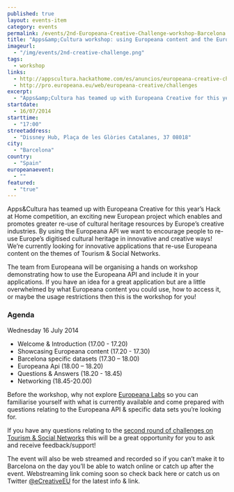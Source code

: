 ```yaml
---
published: true
layout: events-item
category: events
permalink: /events/2nd-Europeana-Creative-Challenge-workshop-Barcelona
title: "Apps&amp;Cultura workshop: using Europeana content and the Europeana API"
imageurl: 
  - "/img/events/2nd-creative-challenge.png"
tags: 
  - workshop
links:
  - http://appscultura.hackathome.com/es/anuncios/europeana-creative-challenge/
  - http://pro.europeana.eu/web/europeana-creative/challenges
excerpt:
  - "Apps&amp;Cultura has teamed up with Europeana Creative for this year’s Hack at Home competition and the second round of the Europeana Creative Challenges. In this workshop the team from Europeana will be demonstrating how to use the Europeana API and include it into your applications."
startdate:
  - 16/07/2014
starttime:
  - "17:00"
streetaddress:
  - "Dissney Hub, Plaça de les Glòries Catalanes, 37 08018"
city:
  - "Barcelona"
country:
  - "Spain"
europeanaevent:
  - ""
featured:
  - "true"
---
```


Apps&Cultura has teamed up with Europeana Creative for this year’s Hack at Home competition, an exciting new European project which enables and promotes greater re-use of cultural heritage resources by Europe’s creative industries.  By using the Europeana API we want to encourage people to re-use Europe’s digitised cultural heritage in innovative and creative ways! We’re currently looking for innovative applications that re-use Europeana content on the themes of Tourism & Social Networks.

The team from Europeana will be organising a hands on workshop demonstrating how to use the Europeana API and include it in your applications. If you have an idea for a great application but are a little overwhelmed by what Europeana content you could use, how to access it, or maybe the usage restrictions then this is the workshop for you!

### Agenda
Wednesday 16 July 2014
- Welcome & Introduction (17.00 - 17.20)
- Showcasing Europeana content (17.20 - 17.30)
- Barcelona specific datasets (17.30 – 18.00)
- Europeana Api (18.00 – 18.20)
- Questions & Answers (18.20 - 18.45)
- Networking (18.45-20.00)

Before the workshop, why not explore [Europeana Labs](/) so you can familiarise yourself with what is currently available and come prepared with questions relating to the Europeana API & specific data sets you’re looking for. 

If you have any questions relating to the [second round of challenges on Tourism & Social Networks](http://ecreativechallenges2014.istart.org/) this will be a great opportunity for you to ask and receive feedback/support!
 
The event will also be web streamed and recorded so if you can’t make it to Barcelona on the day you’ll be able to watch online or catch up after the event. Webstreaming link coming soon so check back here or catch us on Twitter [@eCreativeEU](https://twitter.com/eCreativeEU) for the latest info & link.

